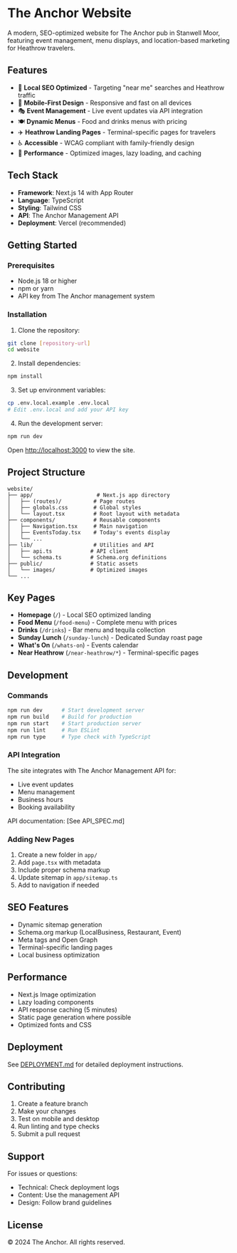 # The Anchor Website

A modern, SEO-optimized website for The Anchor pub in Stanwell Moor, featuring event management, menu displays, and location-based marketing for Heathrow travelers.

## Features

- 🎯 **Local SEO Optimized** - Targeting "near me" searches and Heathrow traffic
- 📱 **Mobile-First Design** - Responsive and fast on all devices
- 🎭 **Event Management** - Live event updates via API integration
- 🍽️ **Dynamic Menus** - Food and drinks menus with pricing
- ✈️ **Heathrow Landing Pages** - Terminal-specific pages for travelers
- ♿ **Accessible** - WCAG compliant with family-friendly design
- 🚀 **Performance** - Optimized images, lazy loading, and caching

## Tech Stack

- **Framework**: Next.js 14 with App Router
- **Language**: TypeScript
- **Styling**: Tailwind CSS
- **API**: The Anchor Management API
- **Deployment**: Vercel (recommended)

## Getting Started

### Prerequisites

- Node.js 18 or higher
- npm or yarn
- API key from The Anchor management system

### Installation

1. Clone the repository:
```bash
git clone [repository-url]
cd website
```

2. Install dependencies:
```bash
npm install
```

3. Set up environment variables:
```bash
cp .env.local.example .env.local
# Edit .env.local and add your API key
```

4. Run the development server:
```bash
npm run dev
```

Open [http://localhost:3000](http://localhost:3000) to view the site.

## Project Structure

```
website/
├── app/                    # Next.js app directory
│   ├── (routes)/          # Page routes
│   ├── globals.css        # Global styles
│   └── layout.tsx         # Root layout with metadata
├── components/            # Reusable components
│   ├── Navigation.tsx     # Main navigation
│   ├── EventsToday.tsx    # Today's events display
│   └── ...
├── lib/                   # Utilities and API
│   ├── api.ts            # API client
│   └── schema.ts         # Schema.org definitions
├── public/               # Static assets
│   └── images/           # Optimized images
└── ...
```

## Key Pages

- **Homepage** (`/`) - Local SEO optimized landing
- **Food Menu** (`/food-menu`) - Complete menu with prices
- **Drinks** (`/drinks`) - Bar menu and tequila collection
- **Sunday Lunch** (`/sunday-lunch`) - Dedicated Sunday roast page
- **What's On** (`/whats-on`) - Events calendar
- **Near Heathrow** (`/near-heathrow/*`) - Terminal-specific pages

## Development

### Commands

```bash
npm run dev      # Start development server
npm run build    # Build for production
npm run start    # Start production server
npm run lint     # Run ESLint
npm run type     # Type check with TypeScript
```

### API Integration

The site integrates with The Anchor Management API for:
- Live event updates
- Menu management
- Business hours
- Booking availability

API documentation: [See API_SPEC.md]

### Adding New Pages

1. Create a new folder in `app/`
2. Add `page.tsx` with metadata
3. Include proper schema markup
4. Update sitemap in `app/sitemap.ts`
5. Add to navigation if needed

## SEO Features

- Dynamic sitemap generation
- Schema.org markup (LocalBusiness, Restaurant, Event)
- Meta tags and Open Graph
- Terminal-specific landing pages
- Local business optimization

## Performance

- Next.js Image optimization
- Lazy loading components
- API response caching (5 minutes)
- Static page generation where possible
- Optimized fonts and CSS

## Deployment

See [DEPLOYMENT.md](DEPLOYMENT.md) for detailed deployment instructions.

## Contributing

1. Create a feature branch
2. Make your changes
3. Test on mobile and desktop
4. Run linting and type checks
5. Submit a pull request

## Support

For issues or questions:
- Technical: Check deployment logs
- Content: Use the management API
- Design: Follow brand guidelines

## License

© 2024 The Anchor. All rights reserved.